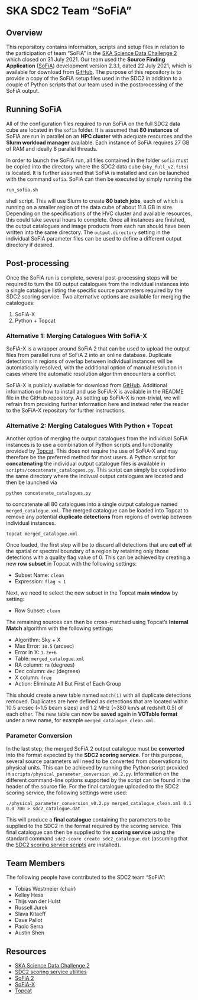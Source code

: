 # SKA SDC2 Team “SoFiA”

## Overview

This reporsitory contains information, scripts and setup files in relation to the participation of team “SoFiA” in the [SKA Science Data Challenge 2](https://sdc2.astronomers.skatelescope.org/) which closed on 31 July 2021. Our team used the **Source Finding Application** ([SoFiA](https://github.com/SoFiA-Admin/SoFiA-2/)) development version 2.3.1, dated 22 July 2021, which is available for download from [GitHub](https://github.com/SoFiA-Admin/SoFiA-2/tree/11ff5fb01a8e3061a79d47b1ec3d353c429adf33). The purpose of this repository is to provide a copy of the SoFiA setup files used in the SDC2 in addition to a couple of Python scripts that our team used in the postprocessing of the SoFiA output.

## Running SoFiA

All of the configuration files required to run SoFiA on the full SDC2 data cube are located in the `sofia` folder. It is assumed that **80 instances** of SoFiA are run in parallel on an **HPC cluster** with adequate resources and the **Slurm workload manager** available. Each instance of SoFiA requires 27 GB of RAM and ideally 8 parallel threads.

In order to launch the SoFiA run, all files contained in the folder `sofia` must be copied into the directory where the SDC2 data cube (`sky_full_v2.fits`) is located. It is further assumed that SoFiA is installed and can be launched with the command `sofia`. SoFiA can then be executed by simply running the

```
run_sofia.sh
```

shell script. This will use Slurm to create **80 batch jobs**, each of which is running on a smaller region of the data cube of about 11.8 GB in size. Depending on the specifications of the HVC cluster and available resources, this could take several hours to complete. Once all instances are finished, the output catalogues and image products from each run should have been written into the same directory. The `output.directory` setting in the individual SoFiA parameter files can be used to define a different output directory if desired.


## Post-processing

Once the SoFiA run is complete, several post-processing steps will be required to turn the 80 output catalogues from the individual instances into a single catalogue listing the specific source parameters required by the SDC2 scoring service. Two alternative options are available for merging the catalogues:

1. SoFiA-X
2. Python + Topcat

### Alternative 1: Merging Catalogues With SoFiA-X

SoFiA-X is a wrapper around SoFiA 2 that can be used to upload the output files from parallel runs of SoFiA 2 into an online database. Duplicate detections in regions of overlap between individual instances will be automatically resolved, with the additional option of manual resolution in cases where the automatic resolution algorithm encounters a conflict.

SoFiA-X is publicly available for download from [GitHub](https://github.com/AusSRC/SoFiAX). Additional information on how to install and use SoFiA-X is available in the README file in the GitHub repository. As setting up SoFiA-X is non-trivial, we will refrain from providing further information here and instead refer the reader to the SoFiA-X repository for further instructions.

### Alternative 2: Merging Catalogues With Python + Topcat

Another option of merging the output catalogues from the individual SoFiA instances is to use a combination of Python scripts and functionality provided by [Topcat](http://www.star.bris.ac.uk/~mbt/topcat/). This does not require the use of SoFiA-X and may therefore be the preferred method for most users. A Python script for **concatenating** the individual output catalogue files is available in `scripts/concatenate_catalogues.py`. This script can simply be copied into the same directory where the indivual output catalogues are located and then be launched via

```
python concatenate_catalogues.py
```

to concatenate all 80 catalogues into a single output catalogue named `merged_catalogue.xml`. The merged catalogue can be loaded into Topcat to remove any potential **duplicate detections** from regions of overlap between individual instances.

```
topcat merged_catalogue.xml
```

Once loaded, the first step will be to discard all detections that are **cut off** at the spatial or spectral boundary of a region by retaining only those detections with a quality flag value of 0. This can be achieved by creating a new **row subset** in Topcat with the following settings:

* Subset Name: `clean`
* Expression: `flag < 1`

Next, we need to select the new subset in the Topcat **main window** by setting:

* Row Subset: `clean`

The remaining sources can then be cross-matched using Topcat’s **Internal Match** algorithm with the following settings:

* Algorithm: Sky + X
* Max Error: `10.5` (arcsec)
* Error in X: `1.2e+6`
* Table: `merged_catalogue.xml`
* RA column: `ra` (degrees)
* Dec column: `dec` (degrees)
* X column: `freq`
* Action: Eliminate All But First of Each Group

This should create a new table named `match(1)` with all duplicate detections removed. Duplicates are here defined as detections that are located within 10.5 arcsec (~1.5 beam sizes) and 1.2 MHz (~380 km/s at redshift 0.5) of each other. The new table can now be **saved** again in **VOTable format** under a new name, for example `merged_catalogue_clean.xml`.

### Parameter Conversion

In the last step, the merged SoFiA 2 output catalogue must be **converted** into the format expected by the **SDC2 scoring service**. For this purpose, several source parameters will need to be converted from observational to physical units. This can be achieved by running the Python script provided in `scripts/physical_parameter_conversion_v0.2.py`. Information on the different command-line options supported by the script can be found in the header of the source file. For the final catalogue uploaded to the SDC2 scoring service, the following settings were used:

```
./physical_parameter_conversion_v0.2.py merged_catalogue_clean.xml 0.1 0.0 700 > sdc2_catalogue.dat
```

This will produce a **final catalogue** containing the parameters to be supplied to the SDC2 in the format required by the scoring service. This final catalogue can then be supplied to the **scoring service** using the standard command `sdc2-score create sdc2_catalogue.dat` (assuming that the [SDC2 scoring service scripts](https://pypi.org/project/ska-sdc2-scoring-utils/) are installed).


## Team Members

The following people have contributed to the SDC2 team “SoFiA”:

* Tobias Westmeier (chair)
* Kelley Hess
* Thijs van der Hulst
* Russell Jurek
* Slava Kitaeff
* Dave Pallot
* Paolo Serra
* Austin Shen


## Resources

* [SKA Science Data Challenge 2](https://sdc2.astronomers.skatelescope.org/)
* [SDC2 scoring service utilities](https://pypi.org/project/ska-sdc2-scoring-utils/)
* [SoFiA 2](https://github.com/SoFiA-Admin/SoFiA-2/)
* [SoFiA-X](https://github.com/AusSRC/SoFiAX)
* [Topcat](http://www.star.bris.ac.uk/~mbt/topcat/)
